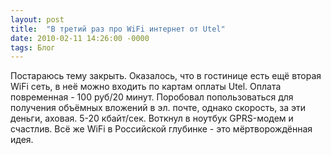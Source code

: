 ```yaml
---
layout: post
title:  "В третий раз про WiFi интернет от Utel"
date: 2010-02-11 14:26:00 -0000
tags: Блог
---
```


Постараюсь тему закрыть. Оказалось, что в гостинице есть ещё вторая WiFi сеть, в неё можно входить по картам оплаты Utel. Оплата повременная - 100 руб/20 минут. Поробовал попользоваться для получения объёмных вложений в эл. почте, однако скорость, за эти деньги, аховая. 5-20 кбайт/сек. Воткнул в ноутбук GPRS-модем и счастлив.  Всё же WiFi в Российской глубинке - это мёртворождённая идея.